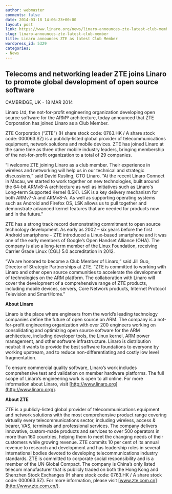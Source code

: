 ```yaml
---
author: webmaster
comments: false
date: 2014-03-18 14:06:23+00:00
layout: post
link: https://www.linaro.org/news/linaro-announces-zte-latest-club-member/
slug: linaro-announces-zte-latest-club-member
title: Linaro announces ZTE as latest Club Member
wordpress_id: 5329
categories:
- News
---
```


## Telecoms and networking leader ZTE joins Linaro to promote global development of open source software


CAMBRIDGE, UK - 18 MAR 2014

Linaro Ltd, the not-for-profit engineering organization developing open source software for the ARM® architecture, today announced that ZTE Corporation has joined Linaro as a Club Member.

ZTE Corporation (“ZTE”) (H share stock code: 0763.HK / A share stock code: 000063.SZ) is a publicly-listed global provider of telecommunications equipment, network solutions and mobile devices. ZTE has joined Linaro at the same time as three other mobile industry leaders, bringing membership of the not-for-profit organization to a total of 29 companies.

“I welcome ZTE joining Linaro as a club member. Their experience in wireless and networking will help us in our technical and strategic discussions,” said David Rusling, CTO Linaro. “At the recent Linaro Connect in Macau, we started to work together on new technologies, built around the 64-bit ARMv8-A architecture as well as initiatives such as Linaro's Long-term Supported Kernel (LSK). LSK is a key delivery mechanism for both ARMv7-A and ARMv8-A. As well as supporting operating systems such as Android and Firefox OS, LSK allows us to pull together and demonstrate advanced kernel features that are needed for products now and in the future."

ZTE has a strong track record demonstrating commitment to open source technology development. As early as 2002 – six years before the first Android smartphone – ZTE introduced a Linux-based smartphone and it was one of the early members of Google’s Open Handset Alliance (OHA). The company is also a long-term member of the Linux Foundation, receiving Carrier Grade Linux (CGL) 5.0 accreditation in 2012.

“We are honored to become a Club Member of Linaro,” said Jill Guo, Director of Strategic Partnerships at ZTE. “ZTE is committed to working with Linaro and other open source communities to accelerate the development of technologies on the ARM platform. The collaboration with Linaro will cover the development of a comprehensive range of ZTE products, including mobile devices, servers, Core Network products, Internet Protocol Television and SmartHome.”

**About Linaro**

Linaro is the place where engineers from the world’s leading technology companies define the future of open source on ARM. The company is a not-for-profit engineering organization with over 200 engineers working on consolidating and optimizing open source software for the ARM architecture, including developer tools, the Linux kernel, ARM power management, and other software infrastructure. Linaro is distribution neutral: it wants to provide the best software foundations to everyone by working upstream, and to reduce non-differentiating and costly low level fragmentation.

To ensure commercial quality software, Linaro’s work includes comprehensive test and validation on member hardware platforms. The full scope of Linaro’s engineering work is open to all online. For more information about Linaro, visit [http://www.linaro.org](http://www.linaro.org/).

**About ZTE**

ZTE is a publicly-listed global provider of telecommunications equipment and network solutions with the most comprehensive product range covering virtually every telecommunications sector, including wireless, access & bearer, VAS, terminals and professional services. The company delivers innovative, custom-made products and services to over 500 operators in more than 160 countries, helping them to meet the changing needs of their customers while growing revenue. ZTE commits 10 per cent of its annual revenue to research and development and has leadership roles in several international bodies devoted to developing telecommunications industry standards. ZTE is committed to corporate social responsibility and is a member of the UN Global Compact. The company is China’s only listed telecom manufacturer that is publicly traded on both the Hong Kong and Shenzhen Stock Exchanges (H share stock code: 0763.HK / A share stock code: 000063.SZ). For more information, please visit [www.zte.com.cn](http://www.zte.com.cn/).
